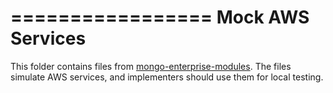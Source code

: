=================
Mock AWS Services
=================

This folder contains files from [mongo-enterprise-modules](https://github.com/10gen/mongo-enterprise-modules/tree/master/jstests/external_auth/lib). 
The files simulate AWS services, and implementers should use them for local testing.